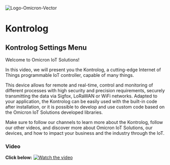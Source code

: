 ![Logo-Omicron-Vector](https://github.com/Omicron-IoT-Solutions/Kontrolog/assets/141452095/6a6bdb70-bfff-41b6-8576-7ef9ffa912dd)

# Kontrolog
## Kontrolog Settings Menu

Welcome to Omicron IoT Solutions!

In this video, we will present you the Kontrolog, a cutting-edge Internet of Things programmable IoT controller, capable of many things.

This device allows for remote and real-time, control and monitoring of different processes with high security and precision requirements, securely transmitting the data via Sigfox, LoRaWAN or WiFi networks. Adapted to your application, the Kontrolog can be easily used with the built-in code after installation, or it is possible to develop and use custom code based on the Omicron IoT Solutions developed libraries.

Make sure to follow our channels to learn more about the Kontrolog, follow our other videos, and discover more about Omicron IoT Solutions, our devices, and how to impact your business and the industry through the IoT.

### Video
**Click below:**
[![Watch the video](https://img.youtube.com/vi/GMHVvcZ5j74/maxresdefault.jpg)](https://www.youtube.com/watch?v=GMHVvcZ5j74)
